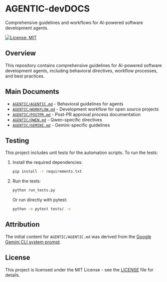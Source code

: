 # AGENTIC-devDOCS

Comprehensive guidelines and workflows for AI-powered software development agents.

[![License: MIT](https://img.shields.io/badge/License-MIT-yellow.svg)](https://opensource.org/licenses/MIT)

## Overview

This repository contains comprehensive guidelines for AI-powered software development agents, including behavioral directives, workflow processes, and best practices.

## Main Documents

- [`AGENTIC/AGENTIC.md`](AGENTIC/AGENTIC.md) - Behavioral guidelines for agents
- [`AGENTIC/WORKFLOW.md`](AGENTIC/WORKFLOW.md) - Development workflow for open source projects
- [`AGENTIC/POSTPR.md`](AGENTIC/POSTPR.md) - Post-PR approval process documentation
- [`AGENTIC/QWEN.md`](AGENTIC/QWEN.md) - Qwen-specific directives
- [`AGENTIC/GEMINI.md`](AGENTIC/GEMINI.md) - Gemini-specific guidelines

## Testing

This project includes unit tests for the automation scripts. To run the tests:

1. Install the required dependencies:
   ```bash
   pip install -r requirements.txt
   ```

2. Run the tests:
   ```bash
   python run_tests.py
   ```

   Or run directly with pytest:
   ```bash
   python -m pytest tests/ -v
   ```

## Attribution

The initial content for `AGENTIC/AGENTIC.md` was derived from the [Google Gemini CLI system prompt](https://github.com/x1xhlol/system-prompts-and-models-of-ai-tools/blob/main/Open%20Source%20prompts/Gemini%20CLI/google-gemini-cli-system-prompt.txt).

## License

This project is licensed under the MIT License - see the [LICENSE](LICENSE) file for details.
